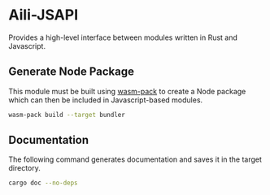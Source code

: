 # Aili-JSAPI

Provides a high-level interface between modules written in Rust and Javascript.

## Generate Node Package

This module must be built using [wasm-pack](https://crates.io/crates/wasm-pack)
to create a Node package which can then be included in Javascript-based modules.

```sh
wasm-pack build --target bundler
```

## Documentation

The following command generates documentation and saves it
in the target directory.

```sh
cargo doc --no-deps
```

